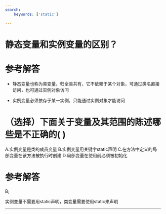```yaml
---
search:
    keywords: ['static']

---
```



# 静态变量和实例变量的区别？

# 参考解答

* 静态变量也称为类变量，归全类共有，它不依赖于某个对象，可通过类名直接访问，也可通过实例对象访问

* 实例变量必须依存于某一实例，只能通过实例对象才能访问


# （选择）下面关于变量及其范围的陈述哪些是不正确的( )

A.实例变量是类的成员变量
B.实例变量用关键字static声明
C.在方法中定义的局部变量在该方法被执行时创建
D.局部变量在使用前必须被初始化


# 参考解答

B;

实例变量不需要用static声明，类变量需要使用static来声明

---

